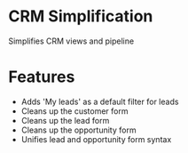 CRM Simplification
==================

Simplifies CRM views and pipeline


Features
========
* Adds 'My leads' as a default filter for leads
* Cleans up the customer form
* Cleans up the lead form
* Cleans up the opportunity form
* Unifies lead and opportunity form syntax